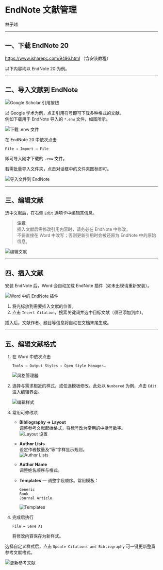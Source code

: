 # EndNote 文献管理

林子越  

---

## 一、下载 EndNote 20

<https://www.isharepc.com/9496.html> （含安装教程）

以下内容均以 EndNote 20 为例。

---

## 二、导入文献到 EndNote

![Google Scholar 引用按钮](media/047f6c4d913f4bdccb3bf5e65a0964ec.png)

以 Google 学术为例，点击引用符号即可下载多种格式的文献。  
例如下载用于 EndNote 导入的 `*.enw` 文件，如图所示。

![下载 .enw 文件](media/b1b9da4ed7da558f04c3af5c0678daa3.png)

在 EndNote 20 中依次点击

```text
File → Import → File
```

即可导入刚才下载的 `.enw` 文件。  

若需批量导入文件夹，点击对话框中的文件夹图标即可。

![导入文件到 EndNote](media/6af31830bb84cdb661db2cba131f735e.png)

---

## 三、编辑文献

选中文献后，在右侧 `Edit` 选项卡中编辑其信息。

> **注意**  
> 插入文献后需修改引用内容时，请务必在 EndNote 中修改，  
> 不要直接在 Word 中改写；否则更新引用时会被还原为 EndNote 中的原始信息。

![编辑文献](media/08d9c158a5599eaa6f3f051fa1b6022b.png)

---

## 四、插入文献

安装 EndNote 后，Word 会自动加载 EndNote 插件（如未出现请重新安装）。

![Word 中的 EndNote 插件](media/563c83722d0204dc090dc6ad07a7451e.png)

1. 将光标放到需要插入文献的位置。  
2. 点击 `Insert Citation`，搜索关键词并选中目标文献（须已添加到库）。  

插入后，文献作者、题目等信息将自动在文档末尾生成。

---

## 五、编辑文献格式

1. 在 Word 中依次点击  

   ```text
   Tools → Output Styles → Open Style Manager…
   ```

   ![风格管理器](media/5a4cfa6a2eef4144c276abb6a8cbfa90.png)

2. 选择与需求相近的样式，或任选模板修改。此处以 `Numbered` 为例，点击 `Edit` 进入编辑界面。  

   ![编辑样式](media/6b50683b4ecd731b2bdf965d4354dbe8.png)

3. 常用可修改项  

   * **Bibliography → Layout**  
     调整参考文献起始格式，将标号改为常用的中括号数字。  
     ![Layout 设置](media/e47e6e4996f6ba344066da7ed6cb5db5.png)

   * **Author Lists**  
     设定作者数量及“等”字样显示规则。  
     ![Author Lists](media/27cc4a3127bb711c7fe2e85ac1d21ed4.png)

   * **Author Name**  
     调整姓名顺序与格式。  

   * **Templates** — 调整字段顺序。常用模板：  

     ```text
     Generic
     Book
     Journal Article
     ```
     ![Templates](media/4c42e54e55fd763fa01301cc03fdbfd3.png)

4. 完成后执行  

   ```text
   File → Save As
   ```  

   将修改内容保存为新样式。

选择自定义样式后，点击 `Update Citations and Bibliography` 可一键更新整篇参考文献格式。

![更新参考文献](media/c454c76d418b084ed4a81399dba1aa62.png)